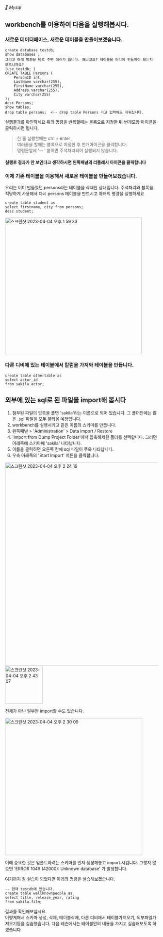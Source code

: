 ###### :cactus:  Mysql


## workbench를 이용하여 다음을 실행해봅시다. 

### 새로운 데이터베이스, 새로운 테이블을 만들어보겠습니다.  
``` 
create database testdb;
show databases ;  
그리고 아래 명령을 바로 주면 에러가 뜹니다. 왜냐고요? 테이블을 어디에 만들어야 되는지 모르니까요?
(use testdb; )
CREATE TABLE Persons ( 
    PersonID int, 
    LastName varchar(255),
    FirstName varchar(255),
    Address varchar(255),
    City varchar(255)
);
desc Persons;
show tables;
drop table persons;  <-- drop table Persons 라고 입력해도 지워집니다.
```  
실행결과를 확인하세요 
위의 명령을 반복할때는 블록으로 지정한 뒤 번개모양 아이콘을 클릭하시면 됩니다.   
>한 줄 실행할때는 ctrl + enter ,   
>여러줄을 할때는 블록으로 지정한 후 번개아이콘을 클릭합니다.  
> 명령문앞에 '-- ' 붙이면 주석처리되어 실행되지 않습니다.   
 
#### 실행후 결과가 안 보인다고 생각하시면 왼쪽패널의 리플레시 아이콘을 클릭합니다 
### 이제 기존 테이블을 이용해서 새로운 테이블을 만들어보겠습니다.   
우리는 이미 만들었던 persons라는 테이블을 삭제한 상태입니다. 주석처리와 블록을 적당하게 사용해서 다시 persons 테이블을 만드시고 아래의 명령을 실행하세요   
```  
create table student as
select firstname, city from persons;
desc student;
```

<img width="450" alt="스크린샷 2023-04-04 오후 1 59 33" src="https://user-images.githubusercontent.com/48478079/229691145-e07ddd28-92a4-46a8-b536-e786187542f6.png">

### 다른 디비에 있는 테이블에서 칼럼을 가져와 테이블을 만듭니다. 
```
create table othertable as
select actor_id
from sakila.actor;
```


## 외부에 있는 sql로 된 파일을 import해 봅시다
1. 첨부된 파일의 압축을 풀면 'sakila'라는 이름으로 되어 있습니다. 그 폴더안에는 많은 .sql 파일을 모두 불러올 예정입니다.
2. workbench를 실행시키고 같은 이름의 스키마를 만듭니다. 
3. 왼쪽패널 > 'Administration' > Data Import / Restore 
4. 'Import from Dump Project Folder'에서 압축해제한 폴더를 선택합니다.  그러면 아래쪽에 스키마에 'sakila' 나타납니다.
5. 이름을 클릭하면 오른쪽 칸에 sql 파일이 쭈욱 나타납니다.
6. 우측 아래쪽의 'Start Import' 버튼을 클릭합니다. 

<img width="671" alt="스크린샷 2023-04-04 오후 2 24 19" src="https://user-images.githubusercontent.com/48478079/229698052-699e9fae-a427-4e94-86f3-028656fbc75c.png">

<img width="124" alt="스크린샷 2023-04-04 오후 2 43 07" src="https://user-images.githubusercontent.com/48478079/229698326-a933c53a-fc81-4e4e-8af7-b2ed702bc199.png">

전체가 아닌 일부만 import할 수도 있습니다.   

<img width="452" alt="스크린샷 2023-04-04 오후 2 30 09" src="https://user-images.githubusercontent.com/48478079/229698749-2aefc6f3-defd-4027-b57d-d56fc0e07022.png">


이때 중요한 것은 임폴트하려는 스키마를 먼저 생성해놓고 import 시킵니다. 그렇지 않으면 
'ERROR 1049 (42000): Unknown database' 가 발생합니다. 

여기까지 잘 실습이 되었다면 아래의 명령을 실습해보겠습니다. 

```
-- 현재 testdb에 있습니다.
create table wellknownpeople as
select title, release_year, rating
from sakila.film;
```    
결과를 확인해보십시요.   
이렇게해서 스카마 생성, 삭제, 테이블삭제, 다른 디비에서 테이블가져오기, 외부파일가져오기등을 실습했습니다.
다음 레슨에서는 테이블안의 내용을 가지고 실습해보도록 하겠습니다



